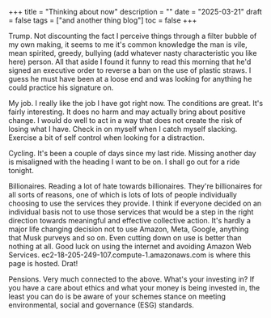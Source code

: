 +++
title = "Thinking about now"
description = ""
date = "2025-03-21"
draft = false
tags = ["and another thing blog"]
toc = false
+++

Trump. Not discounting the fact I perceive things through a filter bubble of my own making, it seems to me it's common knowledge the man is vile, mean spirited, greedy, bullying (add whatever nasty characteristic you like here) person. All that aside I found it funny to read this morning that he'd signed an executive order to reverse a ban on the use of plastic straws. I guess he must have been at a loose end and was looking for anything he could practice his signature on. 

My job. I really like the job I have got right now. The conditions are great. It's fairly interesting. It does no harm and may actually bring about positive change. I would do well to act in a way that does not create the risk of losing what I have.  Check in on myself when I catch myself slacking. Exercise a bit of self control when looking for a distraction. 

Cycling. It's been a couple of days since my last ride. Missing another day is misaligned with the heading I want to be on. I shall go out for a ride tonight. 

Billionaires. Reading a lot of hate towards billionaires. They're billionaires for all sorts of reasons, one of which is lots of lots of people individually choosing to use the services they provide. I think if everyone decided on an individual basis not to use those services that would be a step in the right direction towards meaningful and effective collective action. It's hardly a major life changing decision not to use Amazon, Meta, Google, anything that Musk purveys and so on.  Even cutting down on use is better than nothing at all. Good luck on using the internet and avoiding Amazon Web Services.  ec2-18-205-249-107.compute-1.amazonaws.com is where this page is hosted. Drat! 

Pensions. Very much connected to the above. What's your investing in? If you have a care about ethics and what your money is being invested in, the least you can do is be aware of your schemes stance on meeting environmental, social and governance (ESG) standards.